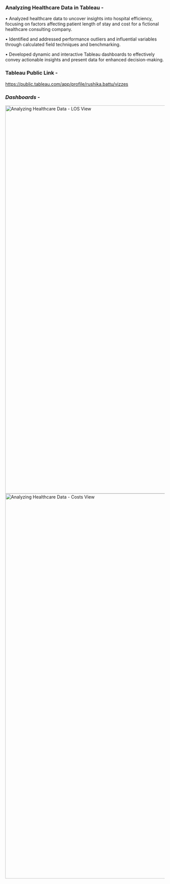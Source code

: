 ### **Analyzing Healthcare Data in Tableau -**

•	Analyzed healthcare data to uncover insights into hospital efficiency, focusing on factors affecting patient length of stay and cost for a fictional healthcare consulting company.

•	Identified and addressed performance outliers and influential variables through calculated field techniques and benchmarking.

•	Developed dynamic and interactive Tableau dashboards to effectively convey actionable insights and present data for enhanced decision-making. 


### **Tableau Public Link -** 
https://public.tableau.com/app/profile/rushika.battu/vizzes

### *Dashboards -*

<img width="1226" alt="Analyzing Healthcare Data - LOS View" src="https://github.com/RushikaBattu/portfolio-projects/assets/135265999/a3b865cf-36c6-441d-85fe-50da840c1b9d">


<img width="1216" alt="Analyzing Healthcare Data - Costs View" src="https://github.com/RushikaBattu/portfolio-projects/assets/135265999/e5e30ce1-46ac-4133-9342-639d8304595b">


